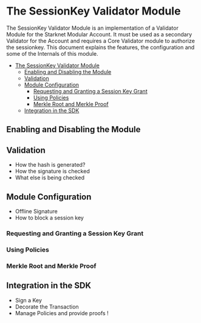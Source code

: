 # The SessionKey Validator Module

The SessionKey Validator Module is an implementation of a Validator Module for
the Starknet Modular Account. It must be used as a secondary Validator for the
Account and requires a Core Validator module to authorize the sessionkey. This
document explains the features, the configuration and some of the Internals
of this module.

- [The SessionKey Validator Module](#the-sessionkey-validator-module)
  - [Enabling and Disabling the Module](#enabling-and-disabling-the-module)
  - [Validation](#validation)
  - [Module Configuration](#module-configuration)
    - [Requesting and Granting a Session Key Grant](#requesting-and-granting-a-session-key-grant)
    - [Using Policies](#using-policies)
    - [Merkle Root and Merkle Proof](#merkle-root-and-merkle-proof)
  - [Integration in the SDK](#integration-in-the-sdk)

## Enabling and Disabling the Module

## Validation

- How the hash is generated?
- How the signature is checked
- What else is being checked

## Module Configuration

- Offline Signature
- How to block a session key

### Requesting and Granting a Session Key Grant

### Using Policies

### Merkle Root and Merkle Proof

## Integration in the SDK

- Sign a Key
- Decorate the Transaction
- Manage Policies and provide proofs
!
